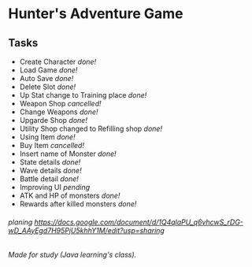 # Hunter's Adventure Game

## Tasks

 * Create Character _done!_
 * Load Game _done!_
 * Auto Save _done!_
 * Delete Slot _done!_
 * Up Stat change to Training place _done!_
 * Weapon Shop _cancelled!_
 * Change Weapons _done!_
 * Upgarde Shop _done!_
 * Utility Shop changed to Refilling shop _done!_
 * Using Item _done!_
 * Buy Item _cancelled!_
 * Insert name of Monster _done!_
 * State details _done!_
 * Wave details _done!_ 
 * Battle detail _done!_
 * Improving UI _pending_
 * ATK and HP of monsters _done!_
 * Rewards after killed monsters _done!_
 
###### planing https://docs.google.com/document/d/1Q4qlaPU_q6vhcwS_rDG-wD_AAyEgd7H95PjU5khhY1M/edit?usp=sharing
###### Made for study (Java learning's class). 
